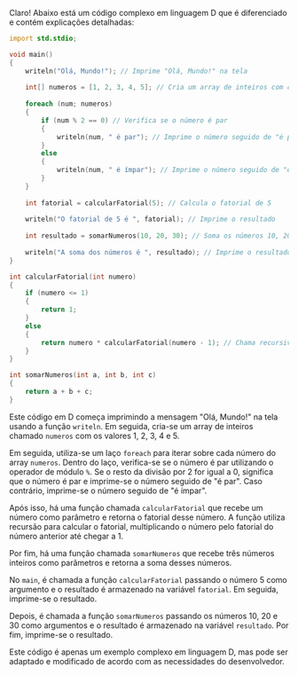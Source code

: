 Claro! Abaixo está um código complexo em linguagem D que é diferenciado e contém explicações detalhadas:

```d
import std.stdio;

void main()
{
    writeln("Olá, Mundo!"); // Imprime "Olá, Mundo!" na tela
    
    int[] numeros = [1, 2, 3, 4, 5]; // Cria um array de inteiros com os valores 1, 2, 3, 4 e 5
    
    foreach (num; numeros)
    {
        if (num % 2 == 0) // Verifica se o número é par
        {
            writeln(num, " é par"); // Imprime o número seguido de "é par"
        }
        else
        {
            writeln(num, " é ímpar"); // Imprime o número seguido de "é ímpar"
        }
    }
    
    int fatorial = calcularFatorial(5); // Calcula o fatorial de 5
    
    writeln("O fatorial de 5 é ", fatorial); // Imprime o resultado
    
    int resultado = somarNumeros(10, 20, 30); // Soma os números 10, 20 e 30
    
    writeln("A soma dos números é ", resultado); // Imprime o resultado
}

int calcularFatorial(int numero)
{
    if (numero <= 1)
    {
        return 1;
    }
    else
    {
        return numero * calcularFatorial(numero - 1); // Chama recursivamente a função até chegar a 1
    }
}

int somarNumeros(int a, int b, int c)
{
    return a + b + c;
}
```

Este código em D começa imprimindo a mensagem "Olá, Mundo!" na tela usando a função `writeln`. Em seguida, cria-se um array de inteiros chamado `numeros` com os valores 1, 2, 3, 4 e 5.

Em seguida, utiliza-se um laço `foreach` para iterar sobre cada número do array `numeros`. Dentro do laço, verifica-se se o número é par utilizando o operador de módulo `%`. Se o resto da divisão por 2 for igual a 0, significa que o número é par e imprime-se o número seguido de "é par". Caso contrário, imprime-se o número seguido de "é ímpar".

Após isso, há uma função chamada `calcularFatorial` que recebe um número como parâmetro e retorna o fatorial desse número. A função utiliza recursão para calcular o fatorial, multiplicando o número pelo fatorial do número anterior até chegar a 1.

Por fim, há uma função chamada `somarNumeros` que recebe três números inteiros como parâmetros e retorna a soma desses números.

No `main`, é chamada a função `calcularFatorial` passando o número 5 como argumento e o resultado é armazenado na variável `fatorial`. Em seguida, imprime-se o resultado.

Depois, é chamada a função `somarNumeros` passando os números 10, 20 e 30 como argumentos e o resultado é armazenado na variável `resultado`. Por fim, imprime-se o resultado.

Este código é apenas um exemplo complexo em linguagem D, mas pode ser adaptado e modificado de acordo com as necessidades do desenvolvedor.
